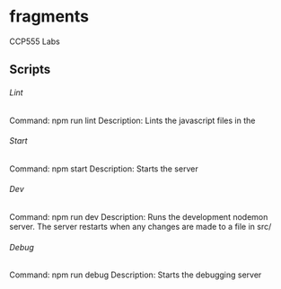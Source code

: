 # fragments

CCP555 Labs

## Scripts

###### Lint

Command: npm run lint
Description: Lints the javascript files in the

###### Start

Command: npm start
Description: Starts the server

###### Dev

Command: npm run dev
Description: Runs the development nodemon server. The server restarts when any changes are made to a file in src/

###### Debug

Command: npm run debug
Description: Starts the debugging server

